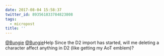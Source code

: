 ```yaml
---
date: 2017-08-04 15:58:37
twitter_id: 893561833784823808
tags:
  - micropost
title: ''
---
```


[@Bungie](https://twitter.com/Bungie) [@Bungie](https://twitter.com/Bungie)Help Since the D2 import has started, will me deleting a character affect anything in D2 (like getting my AoT emblem)?

